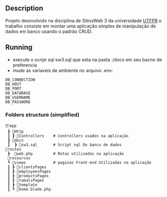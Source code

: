 ## Description
Projeto desnvolvido na disciplina de SitiosWeb 3 da universidade [UTFPR](http://www.utfpr.edu.br/campus/toledo)
o trabalho consiste em montar uma aplicação simples de manipulação de dados em banco usando 
o padrão CRUD.


## Running
- execute o script sql sw3.sql que esta na pasta ./docs em seu bacno de preferencia
- mude as variaveis de ambiente no arquivo .env: 
```
DB_CONNECTION
DB_HOST
DB_PORT
DB_DATABASE
DB_USERNAME
DB_PASSWORD
```


### Folders structure (simplified)
```
📦app
 ┣ 📂Http
 ┃ ┣ 📂Controllers    # Controllers usados na aplicação
 ┣ 📂docs
 ┃  ┣ 📜sw3.sql       # Script sql Do banco de dados
📂routes
 ┣  📜web.php         # Rotas utilizadas na aplicação
 📂resources
 ┗ 📂views            # paginas Front-end Utilizadas na aplicação
 ┃ ┣ 📂clientsPages    
 ┃ ┣ 📂employeesPages
 ┃ ┣ 📂productsPages
 ┃ ┣ 📂ramalsPages
 ┃ ┣ 📂template
 ┃ ┗ 📜home.blade.php  
```



